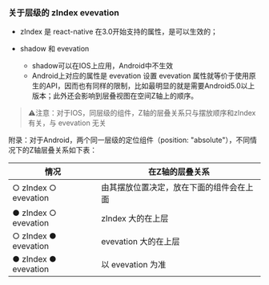### 关于层级的  zIndex  evevation



- zIndex 是 react-native 在3.0开始支持的属性，是可以生效的；

- shadow  和   evevation
  - shadow可以在IOS上应用，Android中不生效
  - Android上对应的属性是 evevation
    设置 evevation 属性就等价于使用原生的API，因而也有同样的限制，比如最明显的就是需要Android5.0以上版本；此外还会影响到层叠视图在空间Z轴上的顺序。



> ⚠️注意：对于IOS，同层级的组件，Z轴的层叠关系只与摆放顺序和zIndex有关，与 evevation 无关



附录：对于Android，两个同一层级的定位组件（position: "absolute"），不同情况下的Z轴层叠关系如下表：

| 情况                     | 在Z轴的层叠关系                          |
| ------------------------ | ---------------------------------------- |
| ○ zIndex     ○ evevation | 由其摆放位置决定，放在下面的组件会在上面 |
| ● zIndex     ○ evevation | zIndex 大的在上层                        |
| ○ zIndex     ● evevation | evevation 大的在上层                     |
| ● zIndex     ● evevation | 以 evevation 为准                        |


